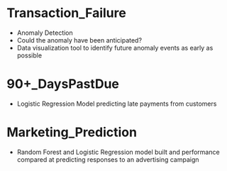 # Transaction_Failure
-	Anomaly Detection
-	Could the anomaly have been anticipated?
-	Data visualization tool to identify future anomaly events as early as possible

# 90+_DaysPastDue
-	Logistic Regression Model predicting late payments from customers

# Marketing_Prediction
-	Random Forest and Logistic Regression model built and performance compared at predicting responses to an advertising campaign
